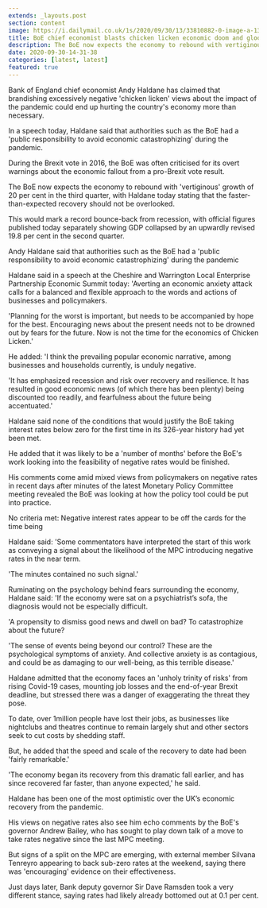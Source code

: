 ```yaml
---
extends: _layouts.post
section: content
image: https://i.dailymail.co.uk/1s/2020/09/30/13/33810882-0-image-a-13_1601468337156.jpg 
title: BoE chief economist blasts chicken licken economic doom and gloom 
description: The BoE now expects the economy to rebound with vertiginous growth of 20 per cent in the third quarter, with Haldane stating that the faster-than-expected recovery should not be overlooked. 
date: 2020-09-30-14-31-38 
categories: [latest, latest] 
featured: true 
--- 
```

Bank of England chief economist Andy Haldane has claimed that brandishing excessively negative 'chicken licken' views about the impact of the pandemic could end up hurting the country's economy more than necessary.

In a speech today, Haldane said that authorities such as the BoE had a 'public responsibility to avoid economic catastrophizing' during the pandemic. 

During the Brexit vote in 2016, the BoE was often criticised for its overt warnings about the economic fallout from a pro-Brexit vote result.

The BoE now expects the economy to rebound with 'vertiginous' growth of 20 per cent in the third quarter, with Haldane today stating that the faster-than-expected recovery should not be overlooked.

This would mark a record bounce-back from recession, with official figures published today separately showing GDP collapsed by an upwardly revised 19.8 per cent in the second quarter.

Andy Haldane said that authorities such as the BoE had a 'public responsibility to avoid economic catastrophizing' during the pandemic

Haldane said in a speech at the Cheshire and Warrington Local Enterprise Partnership Economic Summit today: 'Averting an economic anxiety attack calls for a balanced and flexible approach to the words and actions of businesses and policymakers. 

'Planning for the worst is important, but needs to be accompanied by hope for the best. Encouraging news about the present needs not to be drowned out by fears for the future. Now is not the time for the economics of Chicken Licken.'

He added: 'I think the prevailing popular economic narrative, among businesses and households currently, is unduly negative. 

'It has emphasized recession and risk over recovery and resilience. It has resulted in good economic news (of which there has been plenty) being discounted too readily, and fearfulness about the future being accentuated.'    

Haldane said none of the conditions that would justify the BoE taking interest rates below zero for the first time in its 326-year history had yet been met.

He added that it was likely to be a 'number of months' before the BoE's work looking into the feasibility of negative rates would be finished.

His comments come amid mixed views from policymakers on negative rates in recent days after minutes of the latest Monetary Policy Committee meeting revealed the BoE was looking at how the policy tool could be put into practice.

No criteria met: Negative interest rates appear to be off the cards for the time being

Haldane said: 'Some commentators have interpreted the start of this work as conveying a signal about the likelihood of the MPC introducing negative rates in the near term.

'The minutes contained no such signal.'

Ruminating on the psychology behind fears surrounding the economy, Haldane said: 'If the economy were sat on a psychiatrist’s sofa, the diagnosis would not be especially difficult. 

'A propensity to dismiss good news and dwell on bad? To catastrophize about the future? 

'The sense of events being beyond our control? These are the psychological symptoms of anxiety. And collective anxiety is as contagious, and could be as damaging to our well-being, as this terrible disease.'

Haldane admitted that the economy faces an 'unholy trinity of risks' from rising Covid-19 cases, mounting job losses and the end-of-year Brexit deadline, but stressed there was a danger of exaggerating the threat they pose. 

To date, over 1million people have lost their jobs, as businesses like nightclubs and theatres continue to remain largely shut and other sectors seek to cut costs by shedding staff.

But, he added that the speed and scale of the recovery to date had been 'fairly remarkable.'

'The economy began its recovery from this dramatic fall earlier, and has since recovered far faster, than anyone expected,' he said.

Haldane has been one of the most optimistic over the UK’s economic recovery from the pandemic.

His views on negative rates also see him echo comments by the BoE's governor Andrew Bailey, who has sought to play down talk of a move to take rates negative since the last MPC meeting.

But signs of a split on the MPC are emerging, with external member Silvana Tenreyro appearing to back sub-zero rates at the weekend, saying there was 'encouraging' evidence on their effectiveness.

Just days later, Bank deputy governor Sir Dave Ramsden took a very different stance, saying rates had likely already bottomed out at 0.1 per cent.

